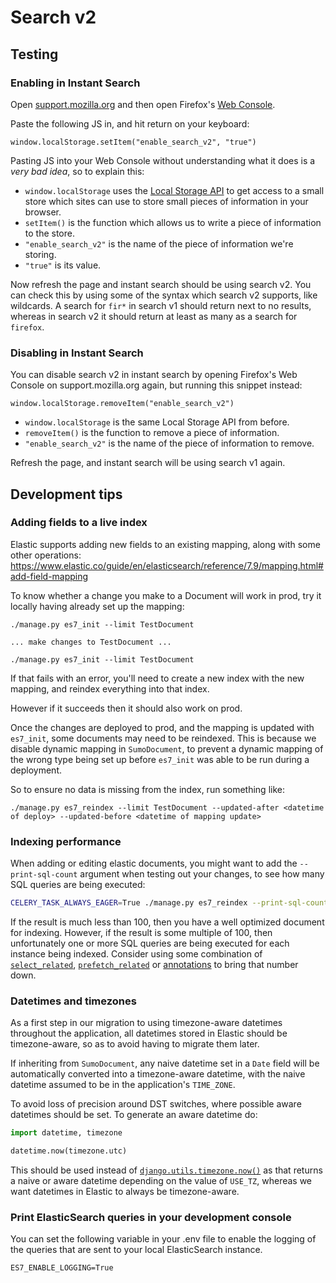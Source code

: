 # Search v2

## Testing

### Enabling in Instant Search

Open [support.mozilla.org](https://support.mozilla.org) and then open Firefox's [Web Console](https://developer.mozilla.org/en-US/docs/Tools/Web_Console).

Paste the following JS in, and hit return on your keyboard:

```
window.localStorage.setItem("enable_search_v2", "true")
```

Pasting JS into your Web Console without understanding what it does is a *very bad idea*,
so to explain this:

* `window.localStorage` uses the [Local Storage API](https://developer.mozilla.org/en-US/docs/Web/API/Window/localStorage) to get access to a small store which sites can use to store small pieces of information in your browser.
* `setItem()` is the function which allows us to write a piece of information to the store.
* `"enable_search_v2"` is the name of the piece of information we're storing.
* `"true"` is its value.

Now refresh the page and instant search should be using search v2.
You can check this by using some of the syntax which search v2 supports,
like wildcards.
A search for `fir*` in search v1 should return next to no results,
whereas in search v2 it should return at least as many as a search for `firefox`.

### Disabling in Instant Search

You can disable search v2 in instant search by opening Firefox's Web Console on support.mozilla.org again,
but running this snippet instead:

```
window.localStorage.removeItem("enable_search_v2")
```

* `window.localStorage` is the same Local Storage API from before.
* `removeItem()` is the function to remove a piece of information.
* `"enable_search_v2"` is the name of the piece of information to remove.

Refresh the page,
and instant search will be using search v1 again.

## Development tips

### Adding fields to a live index

Elastic supports adding new fields to an existing mapping,
along with some other operations:
https://www.elastic.co/guide/en/elasticsearch/reference/7.9/mapping.html#add-field-mapping

To know whether a change you make to a Document will work in prod,
try it locally having already set up the mapping:

```
./manage.py es7_init --limit TestDocument

... make changes to TestDocument ...

./manage.py es7_init --limit TestDocument
```

If that fails with an error,
you'll need to create a new index with the new mapping,
and reindex everything into that index.

However if it succeeds then it should also work on prod.

Once the changes are deployed to prod,
and the mapping is updated with `es7_init`,
some documents may need to be reindexed.
This is because we disable dynamic mapping in `SumoDocument`,
to prevent a dynamic mapping of the wrong type being set up before `es7_init` was able to be run during a deployment.

So to ensure no data is missing from the index,
run something like:

```
./manage.py es7_reindex --limit TestDocument --updated-after <datetime of deploy> --updated-before <datetime of mapping update>
```

### Indexing performance

When adding or editing elastic documents,
you might want to add the `--print-sql-count` argument when testing out your changes,
to see how many SQL queries are being executed:

```sh
CELERY_TASK_ALWAYS_EAGER=True ./manage.py es7_reindex --print-sql-count --sql-chunk-size=100 --count=100
```

If the result is much less than 100,
then you have a well optimized document for indexing.
However, if the result is some multiple of 100,
then unfortunately one or more SQL queries are being executed for each instance being indexed.
Consider using some combination of
[`select_related`](https://docs.djangoproject.com/en/dev/ref/models/querysets/#select-related),
[`prefetch_related`](https://docs.djangoproject.com/en/dev/ref/models/querysets/#prefetch-related)
or [annotations](https://docs.djangoproject.com/en/dev/ref/models/querysets/#annotate)
to bring that number down.

### Datetimes and timezones

As a first step in our migration to using timezone-aware datetimes throughout the application,
all datetimes stored in Elastic should be timezone-aware,
so as to avoid having to migrate them later.

If inheriting from `SumoDocument`,
any naive datetime set in a `Date` field will be automatically converted into a timezone-aware datetime,
with the naive datetime assumed to be in the application's `TIME_ZONE`.

To avoid loss of precision around DST switches,
where possible aware datetimes should be set.
To generate an aware datetime do:

```python
import datetime, timezone

datetime.now(timezone.utc)
```

This should be used instead of
[`django.utils.timezone.now()`](https://docs.djangoproject.com/en/2.2/ref/utils/#django.utils.timezone.now)
as that returns a naive or aware datetime depending on the value of `USE_TZ`, whereas we want datetimes in Elastic to always be timezone-aware.

### Print ElasticSearch queries in your development console

You can set the following variable in your .env file to enable the logging of the queries that are sent to your local ElasticSearch instance.

```
ES7_ENABLE_LOGGING=True
```
